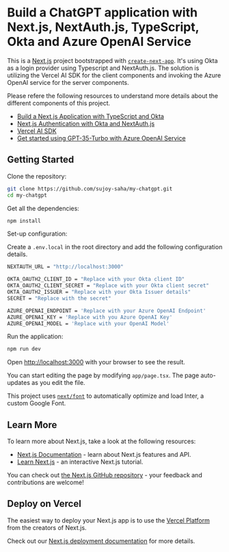 # Build a ChatGPT application with Next.js, NextAuth.js, TypeScript, Okta and Azure OpenAI Service

This is a [Next.js](https://nextjs.org/) project bootstrapped with [`create-next-app`](https://github.com/vercel/next.js/tree/canary/packages/create-next-app).
It's using Okta as a login provider using Typescript and NextAuth.js. The solution is utilizing the Vercel AI SDK for the client components and invoking the Azure OpenAI service for the server components.   

Please refere the following resources to understand more details about the different components of this project. 

- [Build a Next.js Application with TypeScript and Okta](https://developer.okta.com/blog/2020/11/13/nextjs-typescript)
- [Next.js Authentication with Okta and NextAuth.js](https://thetombomb.com/posts/nextjs-nextauth-okta)
- [Vercel AI SDK](https://sdk.vercel.ai/docs/guides/openai)
- [Get started using GPT-35-Turbo with Azure OpenAI Service](https://learn.microsoft.com/en-us/azure/cognitive-services/openai/chatgpt-quickstart?tabs=command-line&pivots=programming-language-javascript)


## Getting Started

Clone the repository:

```bash
git clone https://github.com/sujoy-saha/my-chatgpt.git
cd my-chatgpt
```

Get all the dependencies:

```bash
npm install
```

Set-up configuration:

Create a `.env.local` in the root directory and add the following configuration details.

```bash
NEXTAUTH_URL = "http://localhost:3000"

OKTA_OAUTH2_CLIENT_ID = "Replace with your Okta client ID"
OKTA_OAUTH2_CLIENT_SECRET = "Replace with your Okta client secret"
OKTA_OAUTH2_ISSUER = "Replace with your Okta Issuer details"
SECRET = "Replace with the secret"

AZURE_OPENAI_ENDPOINT = 'Replace with your Azure OpenAI Endpoint'
AZURE_OPENAI_KEY = 'Replace with you Azure OpenAI Key'
AZURE_OPENAI_MODEL = 'Replace with your OpenAI Model'
```

Run the application:

```bash
npm run dev
```

Open [http://localhost:3000](http://localhost:3000) with your browser to see the result.

You can start editing the page by modifying `app/page.tsx`. The page auto-updates as you edit the file.

This project uses [`next/font`](https://nextjs.org/docs/basic-features/font-optimization) to automatically optimize and load Inter, a custom Google Font.

## Learn More

To learn more about Next.js, take a look at the following resources:

- [Next.js Documentation](https://nextjs.org/docs) - learn about Next.js features and API.
- [Learn Next.js](https://nextjs.org/learn) - an interactive Next.js tutorial.

You can check out [the Next.js GitHub repository](https://github.com/vercel/next.js/) - your feedback and contributions are welcome!

## Deploy on Vercel

The easiest way to deploy your Next.js app is to use the [Vercel Platform](https://vercel.com/new?utm_medium=default-template&filter=next.js&utm_source=create-next-app&utm_campaign=create-next-app-readme) from the creators of Next.js.

Check out our [Next.js deployment documentation](https://nextjs.org/docs/deployment) for more details.